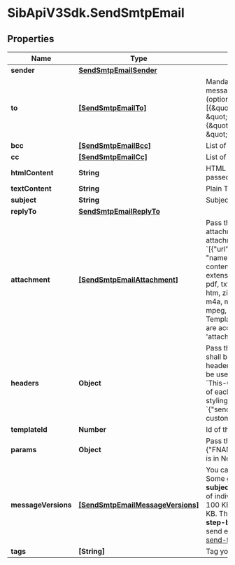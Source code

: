 # SibApiV3Sdk.SendSmtpEmail

## Properties
Name | Type | Description | Notes
------------ | ------------- | ------------- | -------------
**sender** | [**SendSmtpEmailSender**](SendSmtpEmailSender.md) |  | [optional] 
**to** | [**[SendSmtpEmailTo]**](SendSmtpEmailTo.md) | Mandatory if messageVersions are not passed, ignored if messageVersions are passed. List of email addresses and names (optional) of the recipients. For example, [{\&quot;name\&quot;:\&quot;Jimmy\&quot;, \&quot;email\&quot;:\&quot;jimmy98@example.com\&quot;}, {\&quot;name\&quot;:\&quot;Joe\&quot;, \&quot;email\&quot;:\&quot;joe@example.com\&quot;}] | [optional] 
**bcc** | [**[SendSmtpEmailBcc]**](SendSmtpEmailBcc.md) | List of email addresses and names (optional) of the recipients in bcc | [optional] 
**cc** | [**[SendSmtpEmailCc]**](SendSmtpEmailCc.md) | List of email addresses and names (optional) of the recipients in cc | [optional] 
**htmlContent** | **String** | HTML body of the message ( Mandatory if &#39;templateId&#39; is not passed, ignored if &#39;templateId&#39; is passed ) | [optional] 
**textContent** | **String** | Plain Text body of the message ( Ignored if &#39;templateId&#39; is passed ) | [optional] 
**subject** | **String** | Subject of the message. Mandatory if &#39;templateId&#39; is not passed | [optional] 
**replyTo** | [**SendSmtpEmailReplyTo**](SendSmtpEmailReplyTo.md) |  | [optional] 
**attachment** | [**[SendSmtpEmailAttachment]**](SendSmtpEmailAttachment.md) | Pass the absolute URL (no local file) or the base64 content of the attachment along with the attachment name (Mandatory if attachment content is passed). For example, &#x60;[{"url":"https://attachment.domain.com/myAttachmentFromUrl.jpg", "name":"myAttachmentFromUrl.jpg"}, {"content":"base64 example content", "name":"myAttachmentFromBase64.jpg"}]&#x60;. Allowed extensions for attachment file: xlsx, xls, ods, docx, docm, doc, csv, pdf, txt, gif, jpg, jpeg, png, tif, tiff, rtf, bmp, cgm, css, shtml, html, htm, zip, xml, ppt, pptx, tar, ez, ics, mobi, msg, pub, eps, odt, mp3, m4a, m4v, wma, ogg, flac, wav, aif, aifc, aiff, mp4, mov, avi, mkv, mpeg, mpg and wmv ( If &#39;templateId&#39; is passed and is in New Template Language format then both attachment url and content are accepted. If template is in Old template Language format, then &#39;attachment&#39; is ignored ) | [optional] 
**headers** | **Object** | Pass the set of custom headers (not the standard headers) that shall be sent along the mail headers in the original email. &#39;sender.ip&#39; header can be set (only for dedicated ip users) to mention the IP to be used for sending transactional emails. Headers are allowed in &#x60;This-Case-Only&#x60; (i.e. words separated by hyphen with first letter of each word in capital letter), they will be converted to such case styling if not in this format in the request payload. For example, &#x60;{"sender.ip":"1.2.3.4", "X-Mailin-custom":"some_custom_header"}&#x60;. | [optional] 
**templateId** | **Number** | Id of the template. Mandatory if messageVersions are passed | [optional] 
**params** | **Object** | Pass the set of attributes to customize the template. For example, {"FNAME":"Joe", "LNAME":"Doe"}. It&#39;s considered only if template is in New Template Language format. | [optional] 
**messageVersions** | [**[SendSmtpEmailMessageVersions]**](SendSmtpEmailMessageVersions.md) | You can customize and send out multiple versions of a templateId. Some global parameters such as **to(mandatory), bcc, cc, replyTo, subject** can also be customized specific to each version. The size of individual params in all the messageVersions shall not exceed 100 KB limit and that of cumulative params shall not exceed 1000 KB. This feature is currently in its beta version. You can follow this **step-by-step guide** on how to use **messageVersions** to batch send emails - https://developers.sendinblue.com/docs/batch-send-transactional-emails | [optional] 
**tags** | **[String]** | Tag your emails to find them more easily | [optional] 


